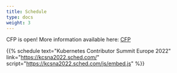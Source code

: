 ```yaml
---
title: Schedule
type: docs
weight: 3
---
```


CFP is open! More information available here: [CFP](/events/2022/kcsna/cfp.md)

{{% schedule
  text="Kubernetes Contributor Summit Europe 2022"
  link="https://kcsna2022.sched.com/"
  script="https://kcsna2022.sched.com/js/embed.js"
%}}
